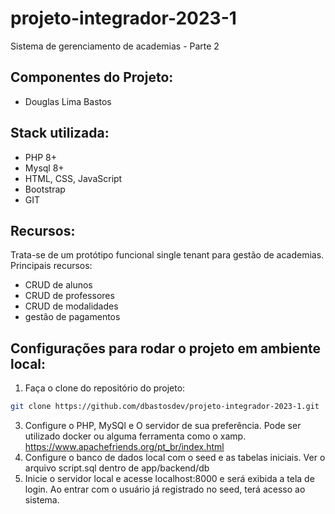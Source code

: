 # projeto-integrador-2023-1
Sistema de gerenciamento de academias - Parte 2

## Componentes do Projeto: 

- Douglas Lima Bastos

## Stack utilizada: 

- PHP 8+
- Mysql 8+
- HTML, CSS, JavaScript
- Bootstrap
- GIT

## Recursos: 

Trata-se de um protótipo funcional single tenant para gestão de academias. Principais recursos: 

- CRUD de alunos
- CRUD de professores
- CRUD de modalidades
- gestão de pagamentos

## Configurações para rodar o projeto em ambiente local: 

1. Faça o clone do repositório do projeto: 
```bash
git clone https://github.com/dbastosdev/projeto-integrador-2023-1.git
```
3. Configure o PHP, MySQl e O servidor de sua preferência. Pode ser utilizado docker ou alguma ferramenta como o xamp. 
https://www.apachefriends.org/pt_br/index.html 
3. Configure o banco de dados local com o seed e as tabelas iniciais. Ver o arquivo script.sql dentro de app/backend/db
4. Inicie o servidor local e acesse localhost:8000 e será exibida a tela de login. Ao entrar com o usuário já registrado no seed, terá acesso ao sistema. 

